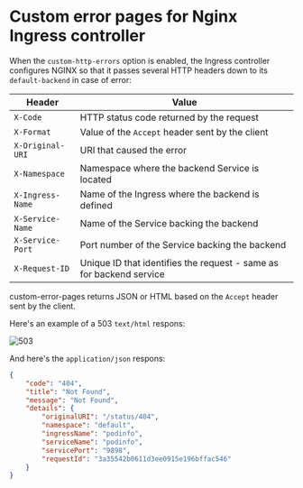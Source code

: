 # Custom error pages for Nginx Ingress controller

When the `custom-http-errors` option is enabled, the Ingress controller configures NGINX so
that it passes several HTTP headers down to its `default-backend` in case of error:

| Header           | Value                                                               |
| ---------------- | ------------------------------------------------------------------- |
| `X-Code`         | HTTP status code returned by the request                            |
| `X-Format`       | Value of the `Accept` header sent by the client                     |
| `X-Original-URI` | URI that caused the error                                           |
| `X-Namespace`    | Namespace where the backend Service is located                      |
| `X-Ingress-Name` | Name of the Ingress where the backend is defined                    |
| `X-Service-Name` | Name of the Service backing the backend                             |
| `X-Service-Port` | Port number of the Service backing the backend                      |
| `X-Request-ID`   | Unique ID that identifies the request - same as for backend service |


custom-error-pages returns JSON or HTML based on the `Accept` header sent by the client.

Here's an example of a 503 `text/html` respons:

![503](images/503.gif)


And here's the `application/json` respons:
```json
{
    "code": "404",
    "title": "Not Found",
    "message": "Not Found",
    "details": {
        "originalURI": "/status/404",
        "namespace": "default",
        "ingressName": "podinfo",
        "serviceName": "podinfo",
        "servicePort": "9898",
        "requestId": "3a35542b0611d3ee0915e196bffac546"
    }
}
```
